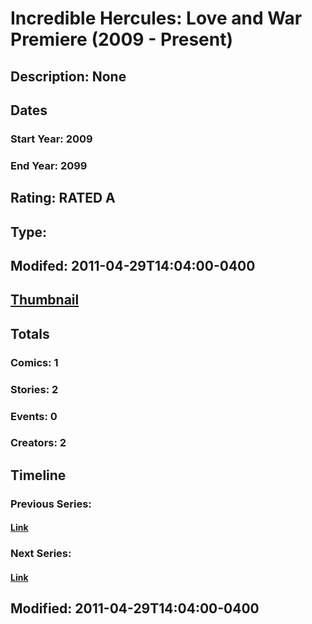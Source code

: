 # Incredible Hercules: Love and War Premiere (2009 - Present)
## Description: None
## Dates
### Start Year: 2009
### End Year: 2099
## Rating: RATED A
## Type: 
## Modifed: 2011-04-29T14:04:00-0400
## [Thumbnail](http://i.annihil.us/u/prod/marvel/i/mg/f/00/4bb5d1cc5dc38.jpg)
## Totals
### Comics: 1
### Stories: 2
### Events: 0
### Creators: 2
## Timeline
### Previous Series: 
#### [Link]()
### Next Series: 
#### [Link]()
## Modified: 2011-04-29T14:04:00-0400